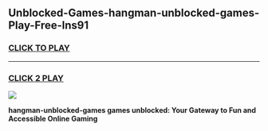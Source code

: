 
## Unblocked-Games-hangman-unblocked-games-Play-Free-lns91
<h3>
<a href="https://premium76.site?title=hangman-unblocked-games&ref=18A">CLICK TO PLAY</a></h3>
<hr>

<h3>
<a href="https://premium76.site?title=hangman-unblocked-games&ref=18A">CLICK 2 PLAY</a>
  
</h3>

<a href="https://premium76.site?title=hangman-unblocked-games&ref=18A"><img src="https://clearcache.store/games.png"></a>


**hangman-unblocked-games games unblocked: Your Gateway to Fun and Accessible Online Gaming**
